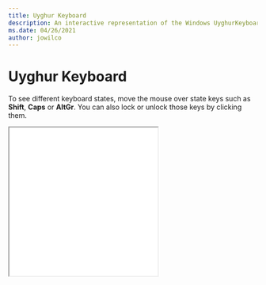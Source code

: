 ```yaml
---
title: Uyghur Keyboard
description: An interactive representation of the Windows UyghurKeyboard. To see different keyboard states, click or move the mouse over the state keys.
ms.date: 04/26/2021
author: jowilco
---
```


# Uyghur Keyboard

To see different keyboard states, move the mouse over state keys such as **Shift**, **Caps** or **AltGr**. You can also lock or unlock those keys by clicking them.

<iframe src="kbdughr1.html" height="300"></iframe>
